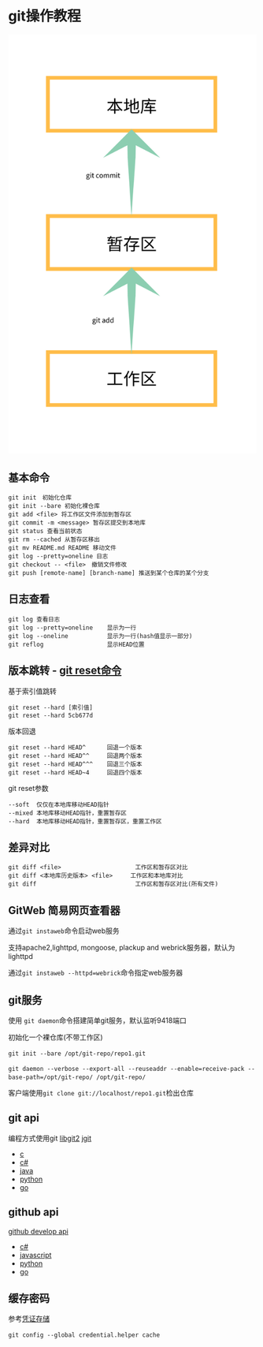# git操作教程

![git 结构图](img/git.png "git结构图")

## 基本命令

```
git init　初始化仓库
git init --bare 初始化裸仓库
git add <file> 将工作区文件添加到暂存区
git commit -m <message> 暂存区提交到本地库
git status 查看当前状态
git rm --cached 从暂存区移出
git mv README.md README 移动文件
git log --pretty=oneline 日志
git checkout -- <file>　撤销文件修改
git push [remote-name] [branch-name] 推送到某个仓库的某个分支
```

## 日志查看
```
git log 查看日志
git log --pretty=oneline    显示为一行
git log --oneline           显示为一行(hash值显示一部分)
git reflog                  显示HEAD位置
```

## 版本跳转 - [git reset命令](https://git-scm.com/book/zh/v2/Git-%E5%B7%A5%E5%85%B7-%E9%87%8D%E7%BD%AE%E6%8F%AD%E5%AF%86)

基于索引值跳转
```
git reset --hard [索引值]
git reset --hard 5cb677d
```
版本回退
```
git reset --hard HEAD^      回退一个版本
git reset --hard HEAD^^     回退两个版本
git reset --hard HEAD^^^    回退三个版本
git reset --hard HEAD~4     回退四个版本
```

git reset参数
```
--soft  仅仅在本地库移动HEAD指针
--mixed 本地库移动HEAD指针，重置暂存区
--hard  本地库移动HEAD指针，重置暂存区，重置工作区
```

## 差异对比
```
git diff <file>                     工作区和暂存区对比
git diff <本地库历史版本> <file>     工作区和本地库对比
git diff                            工作区和暂存区对比(所有文件)
```

## GitWeb 简易网页查看器

通过```git instaweb```命令启动web服务

支持apache2,lighttpd, mongoose, plackup and webrick服务器，默认为lighttpd

通过```git instaweb --httpd=webrick```命令指定web服务器

## git服务

使用 ```git daemon```命令搭建简单git服务，默认监听9418端口

初始化一个裸仓库(不带工作区)

```git init --bare /opt/git-repo/repo1.git```

```git daemon --verbose --export-all --reuseaddr --enable=receive-pack --base-path=/opt/git-repo/ /opt/git-repo/```

客户端使用```git clone git://localhost/repo1.git```检出仓库

## git api

编程方式使用git [libgit2](https://libgit2.org/) [jgit](https://www.eclipse.org/jgit/)

- [c](https://github.com/libgit2/libgit2)
- [c#](https://github.com/libgit2/libgit2sharp)
- [java](https://www.eclipse.org/jgit/)
- [python](https://github.com/libgit2/pygit2)
- [go](https://github.com/libgit2/git2go)

## github api

[github develop api](https://developer.github.com/v3/libraries/)

- [c#](https://github.com/octokit/octokit.net)
- [javascript](https://github.com/octokit/octokit.js)
- [python](https://github.com/PyGithub/PyGithub)
- [go](https://github.com/google/go-github)


## 缓存密码

参考[凭证存储](https://git-scm.com/book/zh/v2/Git-%E5%B7%A5%E5%85%B7-%E5%87%AD%E8%AF%81%E5%AD%98%E5%82%A8#r_credential_caching)

```git config --global credential.helper cache```
